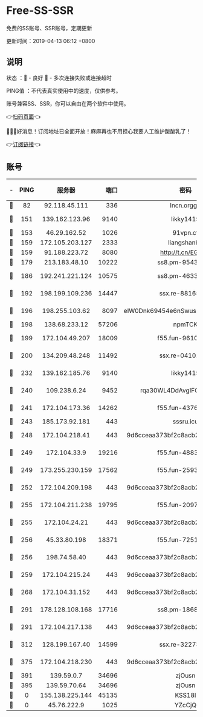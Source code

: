 # Free-SS-SSR

免费的SS账号、SSR账号，定期更新

更新时间：2019-04-13 06:12 +0800

## 说明

状态     ：🙂 - 良好 🙁 - 多次连接失败或连接超时

PING值   ：不代表真实使用中的速度，仅供参考。

账号兼容SS、SSR，你可以自由在两个软件中使用。

👉[扫码页面](https://liesauer.github.io/Free-SS-SSR/)👈

🎉🎉🎉好消息！订阅地址已全面开放！麻麻再也不用担心我要人工维护酸酸乳了！

👉[订阅链接](https://www.liesauer.net/yogurt/subscribe?ACCESS_TOKEN=DAYxR3mMaZAsaqUb)👈

## 账号

|-|PING|服务器|端口|密码|加密方式|区域|
|:----:|:----:|:-----:|-----:|:----:|:----:|:----:|
|🙂|82|92.118.45.111|336|lncn.orgg8|rc4|JP|
|🙂|151|139.162.123.96|9140|likky1415|aes-256-cfb|JP|
|🙂|153|46.29.162.52|1026|91vpn.cf|rc4-md5|RU|
|🙂|159|172.105.203.127|2333|liangshanbo|chacha20|JP|
|🙂|159|91.188.223.72|8080|http://t.cn/EGJIyrl|rc4-md5|RU|
|🙂|179|213.183.48.10|10222|ss8.pm-95437297|rc4-md5|RU|
|🙂|186|192.241.221.124|10575|ss8.pm-46330259|aes-256-cfb|US|
|🙂|192|198.199.109.236|14447|ssx.re-88165327|aes-256-cfb|US|
|🙂|196|198.255.103.62|8097|eIW0Dnk69454e6nSwuspv9DmS201tQ0D|aes-256-cfb|US|
|🙂|198|138.68.233.12|57206|npmTCK|rc4-md5|US|
|🙂|199|172.104.49.207|18009|f55.fun-96101322|aes-256-cfb|SG|
|🙂|200|134.209.48.248|11492|ssx.re-04101326|aes-256-cfb|US|
|🙂|232|139.162.185.76|9140|likky1415|aes-256-cfb|DE|
|🙂|240|109.238.6.24|9452|rqa30WL4DdAvgIFG6Fs3znzTa|aes-256-cfb|FR|
|🙂|241|172.104.173.36|14262|f55.fun-43767369|aes-256-cfb|SG|
|🙂|243|185.173.92.181|443|sssru.icu|rc4-md5|RU|
|🙂|248|172.104.218.41|443|9d6cceaa373bf2c8acb22e60b6a58be6|aes-256-cfb|US|
|🙂|249|172.104.33.9|19216|f55.fun-48839243|aes-256-cfb|SG|
|🙂|249|173.255.230.159|17562|f55.fun-25931401|aes-256-cfb|US|
|🙂|252|172.104.209.198|443|9d6cceaa373bf2c8acb22e60b6a58be6|aes-256-cfb|US|
|🙂|255|172.104.211.238|19795|f55.fun-20974086|aes-256-cfb|US|
|🙂|255|172.104.24.21|443|9d6cceaa373bf2c8acb22e60b6a58be6|aes-256-cfb|US|
|🙂|256|45.33.80.198|18371|f55.fun-72515330|aes-256-cfb|US|
|🙂|256|198.74.58.40|443|9d6cceaa373bf2c8acb22e60b6a58be6|aes-256-cfb|US|
|🙂|259|172.104.215.24|443|9d6cceaa373bf2c8acb22e60b6a58be6|aes-256-cfb|US|
|🙂|268|172.104.31.152|443|9d6cceaa373bf2c8acb22e60b6a58be6|aes-256-cfb|US|
|🙂|291|178.128.108.168|17716|ss8.pm-18684744|aes-256-cfb|SG|
|🙂|291|172.104.217.138|443|9d6cceaa373bf2c8acb22e60b6a58be6|aes-256-cfb|US|
|🙂|312|128.199.167.40|14599|ssx.re-32273729|aes-256-cfb|SG|
|🙂|375|172.104.218.230|443|9d6cceaa373bf2c8acb22e60b6a58be6|aes-256-cfb|US|
|🙂|391|139.59.0.7|34696|zjOusn|chacha20|IN|
|🙂|395|139.59.70.64|34696|zjOusn|chacha20|IN|
|🙁|0|155.138.225.144|45135|KSS18l|rc4-md5|US|
|🙁|0|45.76.222.9|1025|YZcCjQ|rc4-md5|JP|
